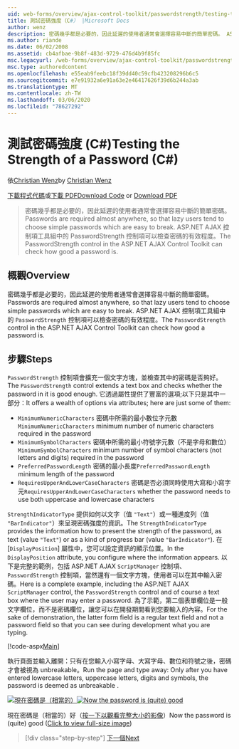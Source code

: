 ```yaml
---
uid: web-forms/overview/ajax-control-toolkit/passwordstrength/testing-the-strength-of-a-password-cs
title: 測試密碼強度（C#） |Microsoft Docs
author: wenz
description: 密碼幾乎都是必要的，因此延遲的使用者通常會選擇容易中斷的簡單密碼。 ASP 中的 PasswordStrength 控制項。N 。
ms.author: riande
ms.date: 06/02/2008
ms.assetid: cb4afbae-9b8f-483d-9729-476d4b9f85fc
msc.legacyurl: /web-forms/overview/ajax-control-toolkit/passwordstrength/testing-the-strength-of-a-password-cs
msc.type: authoredcontent
ms.openlocfilehash: e55eab9feebc18f39dd40c59cfb423208296b6c5
ms.sourcegitcommit: e7e91932a6e91a63e2e46417626f39d6b244a3ab
ms.translationtype: MT
ms.contentlocale: zh-TW
ms.lasthandoff: 03/06/2020
ms.locfileid: "78627292"
---
```

# <a name="testing-the-strength-of-a-password-c"></a><span data-ttu-id="d034b-104">測試密碼強度 (C#)</span><span class="sxs-lookup"><span data-stu-id="d034b-104">Testing the Strength of a Password (C#)</span></span>

<span data-ttu-id="d034b-105">依[Christian Wenz](https://github.com/wenz)</span><span class="sxs-lookup"><span data-stu-id="d034b-105">by [Christian Wenz](https://github.com/wenz)</span></span>

<span data-ttu-id="d034b-106">[下載程式代碼](https://download.microsoft.com/download/9/3/f/93f8daea-bebd-4821-833b-95205389c7d0/PasswordStrength0.cs.zip)或[下載 PDF](https://download.microsoft.com/download/2/d/c/2dc10e34-6983-41d4-9c08-f78f5387d32b/passwordstrength0CS.pdf)</span><span class="sxs-lookup"><span data-stu-id="d034b-106">[Download Code](https://download.microsoft.com/download/9/3/f/93f8daea-bebd-4821-833b-95205389c7d0/PasswordStrength0.cs.zip) or [Download PDF](https://download.microsoft.com/download/2/d/c/2dc10e34-6983-41d4-9c08-f78f5387d32b/passwordstrength0CS.pdf)</span></span>

> <span data-ttu-id="d034b-107">密碼幾乎都是必要的，因此延遲的使用者通常會選擇容易中斷的簡單密碼。</span><span class="sxs-lookup"><span data-stu-id="d034b-107">Passwords are required almost anywhere, so that lazy users tend to choose simple passwords which are easy to break.</span></span> <span data-ttu-id="d034b-108">ASP.NET AJAX 控制項工具組中的 PasswordStrength 控制項可以檢查密碼的有效程度。</span><span class="sxs-lookup"><span data-stu-id="d034b-108">The PasswordStrength control in the ASP.NET AJAX Control Toolkit can check how good a password is.</span></span>

## <a name="overview"></a><span data-ttu-id="d034b-109">概觀</span><span class="sxs-lookup"><span data-stu-id="d034b-109">Overview</span></span>

<span data-ttu-id="d034b-110">密碼幾乎都是必要的，因此延遲的使用者通常會選擇容易中斷的簡單密碼。</span><span class="sxs-lookup"><span data-stu-id="d034b-110">Passwords are required almost anywhere, so that lazy users tend to choose simple passwords which are easy to break.</span></span> <span data-ttu-id="d034b-111">ASP.NET AJAX 控制項工具組中的 `PasswordStrength` 控制項可以檢查密碼的有效程度。</span><span class="sxs-lookup"><span data-stu-id="d034b-111">The `PasswordStrength` control in the ASP.NET AJAX Control Toolkit can check how good a password is.</span></span>

## <a name="steps"></a><span data-ttu-id="d034b-112">步驟</span><span class="sxs-lookup"><span data-stu-id="d034b-112">Steps</span></span>

<span data-ttu-id="d034b-113">`PasswordStrength` 控制項會擴充一個文字方塊，並檢查其中的密碼是否夠好。</span><span class="sxs-lookup"><span data-stu-id="d034b-113">The `PasswordStrength` control extends a text box and checks whether the password in it is good enough.</span></span> <span data-ttu-id="d034b-114">它透過屬性提供了豐富的選項;以下只是其中一部分：</span><span class="sxs-lookup"><span data-stu-id="d034b-114">It offers a wealth of options via attributes; here are just some of them:</span></span>

- <span data-ttu-id="d034b-115">`MinimumNumericCharacters` 密碼中所需的最小數位字元數</span><span class="sxs-lookup"><span data-stu-id="d034b-115">`MinimumNumericCharacters` minimum number of numeric characters required in the password</span></span>
- <span data-ttu-id="d034b-116">`MinimumSymbolCharacters` 密碼中所需的最小符號字元數（不是字母和數位）</span><span class="sxs-lookup"><span data-stu-id="d034b-116">`MinimumSymbolCharacters` minimum number of symbol characters (not letters and digits) required in the password</span></span>
- <span data-ttu-id="d034b-117">`PreferredPasswordLength` 密碼的最小長度</span><span class="sxs-lookup"><span data-stu-id="d034b-117">`PreferredPasswordLength` minimum length of the password</span></span>
- <span data-ttu-id="d034b-118">`RequiresUpperAndLowerCaseCharacters` 密碼是否必須同時使用大寫和小寫字元</span><span class="sxs-lookup"><span data-stu-id="d034b-118">`RequiresUpperAndLowerCaseCharacters` whether the password needs to use both uppercase and lowercase characters</span></span>

<span data-ttu-id="d034b-119">`StrengthIndicatorType` 提供如何以文字（值 `"Text"`）或一種進度列（值 `"BarIndicator"`）來呈現密碼強度的資訊。</span><span class="sxs-lookup"><span data-stu-id="d034b-119">The `StrengthIndicatorType` provides the information how to present the strength of the password, as text (value `"Text"`) or as a kind of progress bar (value `"BarIndicator"`).</span></span> <span data-ttu-id="d034b-120">在 [`DisplayPosition`] 屬性中，您可以設定資訊的顯示位置。</span><span class="sxs-lookup"><span data-stu-id="d034b-120">In the `DisplayPosition` attribute, you configure where the information appears.</span></span> <span data-ttu-id="d034b-121">以下是完整的範例，包括 ASP.NET AJAX `ScriptManager` 控制項、`PasswordStrength` 控制項，當然還有一個文字方塊，使用者可以在其中輸入密碼。</span><span class="sxs-lookup"><span data-stu-id="d034b-121">Here is a complete example, including the ASP.NET AJAX `ScriptManager` control, the `PasswordStrength` control and of course a text box where the user may enter a password.</span></span> <span data-ttu-id="d034b-122">為了示範，第二個表單欄位是一般文字欄位，而不是密碼欄位，讓您可以在開發期間看到您要輸入的內容。</span><span class="sxs-lookup"><span data-stu-id="d034b-122">For the sake of demonstration, the latter form field is a regular text field and not a password field so that you can see during development what you are typing.</span></span>

[!code-aspx[Main](testing-the-strength-of-a-password-cs/samples/sample1.aspx)]

<span data-ttu-id="d034b-123">執行頁面並輸入離開：只有在您輸入小寫字母、大寫字母、數位和符號之後，密碼才會被視為 unbreakable。</span><span class="sxs-lookup"><span data-stu-id="d034b-123">Run the page and type away: Only after you have entered lowercase letters, uppercase letters, digits and symbols, the password is deemed as unbreakable .</span></span>

<span data-ttu-id="d034b-124">[![現在密碼是（相當的）](testing-the-strength-of-a-password-cs/_static/image2.png)](testing-the-strength-of-a-password-cs/_static/image1.png)</span><span class="sxs-lookup"><span data-stu-id="d034b-124">[![Now the password is (quite) good](testing-the-strength-of-a-password-cs/_static/image2.png)](testing-the-strength-of-a-password-cs/_static/image1.png)</span></span>

<span data-ttu-id="d034b-125">現在密碼是（相當的）好（[按一下以觀看完整大小的影像](testing-the-strength-of-a-password-cs/_static/image3.png)）</span><span class="sxs-lookup"><span data-stu-id="d034b-125">Now the password is (quite) good ([Click to view full-size image](testing-the-strength-of-a-password-cs/_static/image3.png))</span></span>

> [!div class="step-by-step"]
> [<span data-ttu-id="d034b-126">下一個</span><span class="sxs-lookup"><span data-stu-id="d034b-126">Next</span></span>](testing-the-strength-of-a-password-vb.md)
